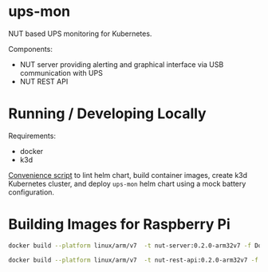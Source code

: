 # ups-mon
NUT based UPS monitoring for Kubernetes.  

Components:
- NUT server providing alerting and graphical interface via USB communication with UPS
- NUT REST API

# Running / Developing Locally

Requirements:
- docker
- k3d

[Convenience script](test/k8s/k3d-run.sh) to lint helm chart, build container images, create k3d Kubernetes cluster, and deploy `ups-mon` helm chart using a mock battery configuration.

# Building Images for Raspberry Pi

```bash
docker build --platform linux/arm/v7  -t nut-server:0.2.0-arm32v7 -f Dockerfile.debian .

docker build --platform linux/arm/v7  -t nut-rest-api:0.2.0-arm32v7 -f Dockerfile.arm32v7 .
```

